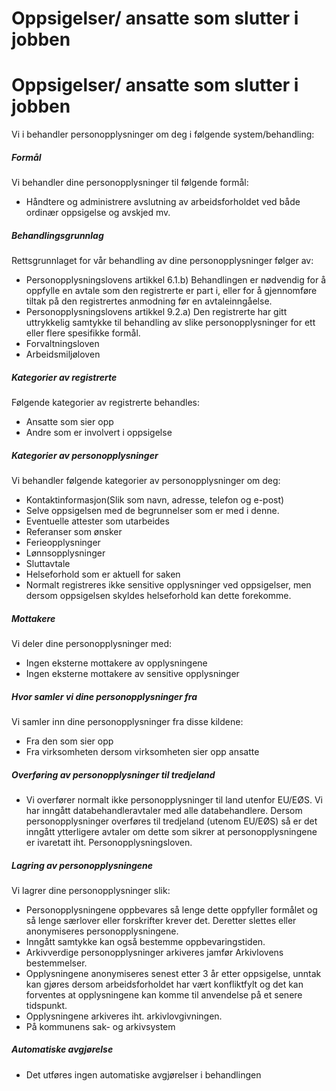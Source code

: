 # Oppsigelser/ ansatte som slutter i jobben

Oppsigelser/ ansatte som slutter i jobben
=========================================

  

Vi i behandler personopplysninger om deg i følgende system/behandling:

  

##### Formål

Vi behandler dine personopplysninger til følgende formål:

*   Håndtere og administrere avslutning av arbeidsforholdet ved både ordinær oppsigelse og avskjed mv.

##### Behandlingsgrunnlag

Rettsgrunnlaget for vår behandling av dine personopplysninger følger av:

*   Personopplysningslovens artikkel 6.1.b) Behandlingen er nødvendig for å oppfylle en avtale som den registrerte er part i, eller for å gjennomføre tiltak på den registrertes anmodning før en avtaleinngåelse.
*   Personopplysningslovens artikkel 9.2.a) Den registrerte har gitt uttrykkelig samtykke til behandling av slike personopplysninger for ett eller flere spesifikke formål.
*   Forvaltningsloven
*   Arbeidsmiljøloven

##### Kategorier av registrerte

Følgende kategorier av registrerte behandles:

*   Ansatte som sier opp
*   Andre som er involvert i oppsigelse

##### Kategorier av personopplysninger

Vi behandler følgende kategorier av personopplysninger om deg:

*   Kontaktinformasjon(Slik som navn, adresse, telefon og e-post)
*   Selve oppsigelsen med de begrunnelser som er med i denne.
*   Eventuelle attester som utarbeides
*   Referanser som ønsker
*   Ferieopplysninger
*   Lønnsopplysninger
*   Sluttavtale
*   Helseforhold som er aktuell for saken
*   Normalt registreres ikke sensitive opplysninger ved oppsigelser, men dersom oppsigelsen skyldes helseforhold kan dette forekomme.

##### Mottakere

Vi deler dine personopplysninger med:

*   Ingen eksterne mottakere av opplysningene
*   Ingen eksterne mottakere av sensitive opplysninger

##### Hvor samler vi dine personopplysninger fra

Vi samler inn dine personopplysninger fra disse kildene:

*   Fra den som sier opp
*   Fra virksomheten dersom virksomheten sier opp ansatte

##### Overføring av personopplysninger til tredjeland

*   Vi overfører normalt ikke personopplysninger til land utenfor EU/EØS. Vi har inngått databehandleravtaler med alle databehandlere. Dersom personopplysninger overføres til tredjeland (utenom EU/EØS) så er det inngått ytterligere avtaler om dette som sikrer at personopplysningene er ivaretatt iht. Personopplysningsloven.

##### Lagring av personopplysningene

Vi lagrer dine personopplysninger slik:

*   Personopplysningene oppbevares så lenge dette oppfyller formålet og så lenge særlover eller forskrifter krever det. Deretter slettes eller anonymiseres personopplysningene.
*   Inngått samtykke kan også bestemme oppbevaringstiden.
*   Arkivverdige personopplysninger arkiveres jamfør Arkivlovens bestemmelser.
*   Opplysningene anonymiseres senest etter 3 år etter oppsigelse, unntak kan gjøres dersom arbeidsforholdet har vært konfliktfylt og det kan forventes at opplysningene kan komme til anvendelse på et senere tidspunkt.
*   Opplysningene arkiveres iht. arkivlovgivningen.
*   På kommunens sak- og arkivsystem

##### Automatiske avgjørelse

*   Det utføres ingen automatiske avgjørelser i behandlingen
